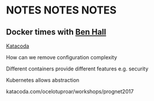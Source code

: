 # NOTES NOTES NOTES

## Docker times with [Ben Hall](https://twitter.com/ben_hall)

[Katacoda](https://katacoda.com)

How can we remove configuration complexity

Different containers provide different features e.g. security

Kubernetes allows abstraction

katacoda.com/ocelotuproar/workshops/prognet2017